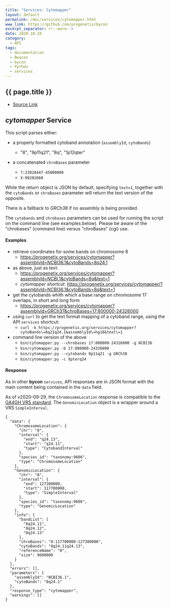 ```yaml
---
title: "Services: Cytomapper"
layout: default
permalink: /doc/services/cytomapper.html
www_link: https://github.com/progenetix/bycon
excerpt_separator: <!--more-->
date: 2020-10-20
category:
  - API
tags:
  - documentation
  - Beacon
  - bycon
  - Python
  - services
---
```


## {{ page.title }}


* [Source Link](https://github.com/progenetix/bycon/blob/master/services/doc/cytomapper.md)

## _cytomapper_ Service

This script parses either:

* a properly formatted cytoband annotation (`assemblyId`, `cytoBands`)
  - "8", "9p11q21", "8q", "1p12qter"
* a concatenated `chroBases` parameter
  - `7:23028447-45000000`
  - `X:99202660`

  <!--more-->

While the return object is JSON by default, specifying `text=1`, together with the `cytoBands` or
`chroBases` parameter will return the text version of the opposite.

There is a fallback to *GRCh38* if no assembly is being provided.

The `cytobands` and `chrobases` parameters can be used for running the script on the command line
(see examples below). Please be aware of the "chrobases" (command line) versus "chroBases" (cgi) use.

#### Examples

* retrieve coordinates for some bands on chromosome 8
  - <https://progenetix.org/services/cytomapper?assemblyId=NCBI36.1&cytoBands=8q24.1>
* as above, just as text:
  - <https://progenetix.org/services/cytomapper?assemblyId=NCBI.1&cytoBands=8q&text=1>
  - *cytomapper shortcut*: <https://progenetix.org/services/cytomapper/?assemblyId=NCBI36.1&cytoBands=8q&text=1>
* get the cytobands whith which a base range on chromosome 17 overlaps, in short and long form
  - <https://progenetix.org/services/cytomapper?assemblyId=GRCh37&chroBases=17:800000-24326000>
* using `curl` to get the text format mapping of a cytoband range, using the API `services` shortcut:
  - `curl -k https://progenetix.org/services/cytomapper?cytoBands\=8q21q24.1&assemblyId\=hg18&text\=1`
* command line version of the above
  - `bin/cytomapper.py --chrobases 17:800000-24326000 -g NCBI36`
  - `bin/cytomapper.py -b 17:800000-24326000`
  - `bin/cytomapper.py --cytobands 9p11q21 -g GRCh38`
  - `bin/cytomapper.py -c Xpterq24`

#### Response

As in other **bycon** `services`, API responses are in JSON format with the main
content being contained in the `data` field.

As of v2020-09-29, the `ChromosomeLocation` response is compatible to the [GA4GH
VRS standard](https://vr-spec.readthedocs.io/en/1.1/terms_and_model.html#chromosomelocation).
The `GenomicLocation` object is a wrapper around a VRS `SimpleInterval`.

```
{
  "data": {
    "ChromosomeLocation": {
      "chr": "8",
      "interval": {
        "end": "q24.13",
        "start": "q24.11",
        "type": "CytobandInterval"
      },
      "species_id": "taxonomy:9606",
      "type": "ChromosomeLocation"
    },
    "GenomicLocation": {
      "chr": "8",
      "interval": {
        "end": 127300000,
        "start": 117700000,
        "type": "SimpleInterval"
      },
      "species_id": "taxonomy:9606",
      "type": "GenomicLocation"
    },
    "info": {
      "bandList": [
        "8q24.11",
        "8q24.12",
        "8q24.13"
      ],
      "chroBases": "8:117700000-127300000",
      "cytoBands": "8q24.11q24.13",
      "referenceName": "8",
      "size": 9600000
    }
  },
  "errors": [],
  "parameters": {
    "assemblyId": "NCBI36.1",
    "cytoBands": "8q24.1"
  },
  "response_type": "cytomapper",
  "warnings": []
}
```
